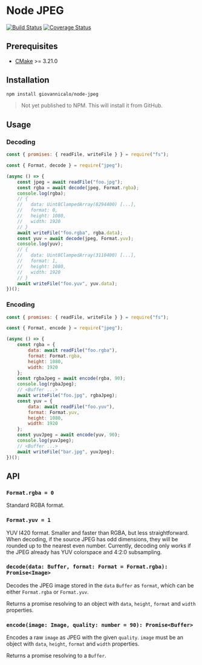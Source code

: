 # Node JPEG

[![Build Status](https://github.com/giovannicalo/node-jpeg/actions/workflows/build.yml/badge.svg)](https://github.com/giovannicalo/node-jpeg/actions/workflows/build.yml)
[![Coverage Status](https://coveralls.io/repos/github/giovannicalo/node-jpeg/badge.svg)](https://coveralls.io/github/giovannicalo/node-jpeg)

## Prerequisites

* [CMake](https://cmake.org) >= 3.21.0

## Installation

```bash
npm install giovannicalo/node-jpeg
```

> Not yet published to NPM. This will install it from GitHub.

## Usage

### Decoding

```javascript
const { promises: { readFile, writeFile } } = require("fs");

const { Format, decode } = require("jpeg");

(async () => {
    const jpeg = await readFile("foo.jpg");
    const rgba = await decode(jpeg, Format.rgba);
    console.log(rgba);
    // {
    //   data: Uint8ClampedArray(8294400) [...],
    //   format: 0,
    //   height: 1080,
    //   width: 1920
    // }
    await writeFile("foo.rgba", rgba.data);
    const yuv = await decode(jpeg, Format.yuv);
    console.log(yuv);
    // {
    //   data: Uint8ClampedArray(3110400) [...],
    //   format: 1,
    //   height: 1080,
    //   width: 1920
    // }
    await writeFile("foo.yuv", yuv.data);
})();
```

### Encoding

```javascript
const { promises: { readFile, writeFile } } = require("fs");

const { Format, encode } = require("jpeg");

(async () => {
    const rgba = {
        data: await readFile("foo.rgba"),
        format: Format.rgba,
        height: 1080,
        width: 1920
    };
    const rgbaJpeg = await encode(rgba, 90);
    console.log(rgbaJpeg);
    // <Buffer ...>
    await writeFile("foo.jpg", rgbaJpeg);
    const yuv = {
        data: await readFile("foo.yuv"),
        format: Format.yuv,
        height: 1080,
        width: 1920
    };
    const yuvJpeg = await encode(yuv, 90);
    console.log(yuvJpeg);
    // <Buffer ...>
    await writeFile("bar.jpg", yuvJpeg);
})();
```

## API

### `Format.rgba = 0`

Standard RGBA format.

### `Format.yuv = 1`

YUV I420 format. Smaller and faster than RGBA, but less straightforward. When decoding, if the source JPEG has odd dimensions, they will be rounded up to the nearest even number. Currently, decoding only works if the JPEG already has YUV colorspace and 4:2:0 subsampling.

### `decode(data: Buffer, format: Format = Format.rgba): Promise<Image>`

Decodes the JPEG image stored in the `data` `Buffer` as `format`, which can be either `Format.rgba` or `Format.yuv`.

Returns a promise resolving to an object with `data`, `height`, `format` and `width` properties.

### `encode(image: Image, quality: number = 90): Promise<Buffer>`

Encodes a raw `image` as JPEG with the given `quality`. `image` must be an object with `data`, `height`, `format` and `width` properties.

Returns a promise resolving to a `Buffer`.
